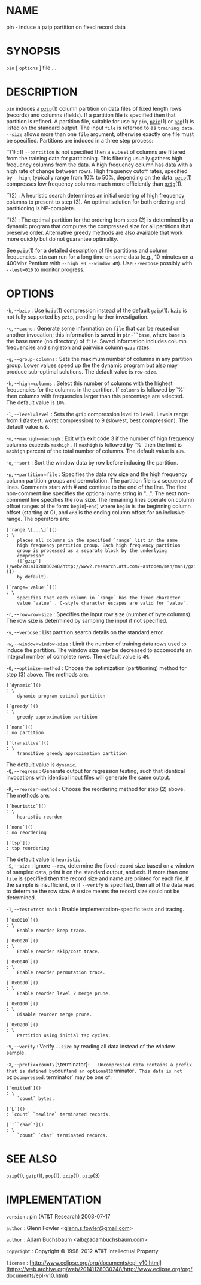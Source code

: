 # NAME

pin - induce a pzip partition on fixed record data

# SYNOPSIS

`pin` \[ `options` \] file ...

# DESCRIPTION

`pin` induces a
[`pzip`](/web/20141128030248/http://www2.research.att.com/~astopen/man/man1/pzip.html)(1)
column partition on data files of fixed length rows (records) and
columns (fields). If a partition file is specified then that partition
is refined. A partition file, suitable for use by `pin`,
[`pzip`](/web/20141128030248/http://www2.research.att.com/~astopen/man/man1/pzip.html)(1)
or
[`pop`](/web/20141128030248/http://www2.research.att.com/~astopen/man/man1/pop.html)(1)
is listed on the standard output. The input `file` is referred to as
`training data`. `--size` allows more than one `file` argument,
otherwise exactly one file must be specified.
Partitions are induced in a three step process:

``(1)
: If `--partition` is not specified then a subset of columns are
    filtered from the training data for partitioning. This filtering
    usually gathers high frequency columns from the data. A high
    frequency column has data with a high rate of change between rows.
    High frequency cutoff rates, specified by `--high`, typically
    range from 10% to 50%, depending on the data.
    [`pzip`](/web/20141128030248/http://www2.research.att.com/~astopen/man/man1/pzip.html)(1)
    compresses low frequency columns much more efficiently than
    [`gzip`](/web/20141128030248/http://www2.research.att.com/~astopen/man/man1/gzip.html)(1).

``(2)
: A heuristic search determines an initial ordering of high frequency
    columns to present to step (3). An optimal solution for both
    ordering and partitioning is NP-complete.

``(3)
: The optimal partition for the ordering from step (2) is determined
    by a dynamic program that computes the compressed size for all
    partitions that preserve order. Alternative greedy methods are also
    available that work more quickly but do not guarantee optimality.

See
[`pzip`](/web/20141128030248/http://www2.research.att.com/~astopen/man/man1/pzip.html)(1)
for a detailed description of file partitions and column frequencies.
`pin` can run for a long time on some data (e.g., 10 minutes on a
400Mhz Pentium with `--high 80 --window 4M`). Use `--verbose`
possibly with `--test=010` to monitor progress.

# OPTIONS

-`b`, --`bzip`
:   Use
    [`bzip`](/web/20141128030248/http://www2.research.att.com/~astopen/man/man1/bzip.html)(1)
    compression instead of the default
    [`gzip`](/web/20141128030248/http://www2.research.att.com/~astopen/man/man1/gzip.html)(1).
    `bzip` is not fully supported by `pzip`, pending
    further investigation.

-`c`, --`cache`
:   Generate some information on `file` that can be reused on another
    invocation; this information is saved in `pin-``base`, where
    `base` is the base name (no directory) of `file`. Saved information
    includes column frequencies and singleton and pairwise column
    `gzip` rates.

-`g`, --`group`=`columns`
:   Sets the maximum number of columns in any partition group. Lower
    values speed up the the dynamic program but also may produce
    sub-optimal solutions. The default value is `row-size`.

-`h`, --`high`=`columns`
:   Select this number of columns with the highest frequencies for the
    columns in the partition. If `columns` is followed by \`%' then
    columns with frequencies larger than this percentage are selected.
    The default value is `10%`.

-`l`, --`level`=`level`
:   Sets the `gzip` compression level to `level`. Levels range from 1
    (fastest, worst compression) to 9 (slowest, best compression). The
    default value is `6`.

-`m`, --`maxhigh`=`maxhigh`
:   Exit with exit code 3 if the number of high frequency columns
    exceeds `maxhigh` . If `maxhigh` is followed by \`%' then the
    limit is `maxhigh` percent of the total number of columns. The
    default value is `40%`.

-`o`, --`sort`
:   Sort the window data by row before inducing the partition.

-`p`, --`partition`=`file`
:   Specifies the data row size and the high frequency column partition
    groups and permutation. The partition file is a sequence of lines.
    Comments start with \# and continue to the end of the line. The
    first non-comment line specifies the optional name string in "...".
    The next non-comment line specifies the row size. The remaining
    lines operate on column offset ranges of the form: `begin`\[-`end`\]
    where `begin` is the beginning column offset (starting at 0), and
    `end` is the ending column offset for an inclusive range. The
    operators are:

    [`range \[...\]`]()
    : \
        places all columns in the specified `range` list in the same
        high frequency partition group. Each high frequency partition
        group is processed as a separate block by the underlying
        compressor
        ([`gzip`](/web/20141128030248/http://www2.research.att.com/~astopen/man/man1/gzip.html)(1)
        by default).

    [`range='value'`]()
    : \
        specifies that each column in `range` has the fixed character
        value `value` . C-style character escapes are valid for `value`.

-`r`, --`row`=`row-size`
:   Specifies the input row size (number of byte columns). The row size
    is determined by sampling the input if not specified.

-`v`, --`verbose`
:   List partition search details on the standard error.

-`w`, --`window`=`window-size`
:   Limit the number of training data rows used to induce the partition.
    The window size may be decreased to accomodate an integral number of
    complete rows. The default value is `4M`.

-`O`, --`optimize`=`method`
:   Choose the optimization (partitioning) method for step (3) above.
    The methods are:

    [`dynamic`]()
    : \
        dynamic program optimal partition

    [`greedy`]()
    : \
        greedy approximation partition

    [`none`]()
    : no partition

    [`transitive`]()
    : \
        transitive greedy approximation partition

The default value is `dynamic`.\
-`Q`, --`regress`
:   Generate output for regression testing, such that identical
    invocations with identical input files will generate the
    same output.

-`R`, --`reorder`=`method`
:   Choose the reordering method for step (2) above. The methods are:

    [`heuristic`]()
    : \
        heuristic reorder

    [`none`]()
    : no reordering

    [`tsp`]()
    : tsp reordering

The default value is `heuristic`.\
-`S`, --`size`
:   Ignore `--row`, determine the fixed record size based on a window
    of sampled data, print it on the standard output, and exit. If more
    than one `file` is specified then the record size and name are
    printed for each file. If the sample is insufficient, or if
    `--verify` is specified, then all of the data read to determine
    the row size. A `0` size means the record size could not
    be determined.

-`T`, --`test`=`test-mask`
:   Enable implementation-specific tests and tracing.

    [`0x0010`]()
    : \
        Enable reorder keep trace.

    [`0x0020`]()
    : \
        Enable reorder skip/cost trace.

    [`0x0040`]()
    : \
        Enable reorder permutation trace.

    [`0x0080`]()
    : \
        Enable reorder level 2 merge prune.

    [`0x0100`]()
    : \
        Disable reorder merge prune.

    [`0x0200`]()
    : \
        Partition using initial tsp cycles.

-`V`, --`verify`
:   Verify `--size` by reading all data instead of the window sample.

-`X`, --`prefix`=`count\[\`terminator\]`
:   Uncompressed data contains a prefix that is defined by `count` and
    an optional `terminator`. This data is not `pzip` compressed.
    `terminator` may be one of:

    [`omitted`]()
    : \
        `count` bytes.

    [`L`]()
    : `count` `newline` terminated records.

    [`'``char`']()
    : \
        `count` `char` terminated records.

# SEE ALSO

[`bzip`](/web/20141128030248/http://www2.research.att.com/~astopen/man/man1/bzip.html)(1),
[`gzip`](/web/20141128030248/http://www2.research.att.com/~astopen/man/man1/gzip.html)(1),
[`pop`](/web/20141128030248/http://www2.research.att.com/~astopen/man/man1/pop.html)(1),
[`pzip`](/web/20141128030248/http://www2.research.att.com/~astopen/man/man1/pzip.html)(1),
[`pzip`](/web/20141128030248/http://www2.research.att.com/~astopen/man/man3/pzip.html)(3)

# IMPLEMENTATION

`version`
:   pin (AT&T Research) 2003-07-17

`author`
:   Glenn Fowler
    &lt;[glenn.s.fowler@gmail.com](https://web.archive.org/web/20141128030248/mailto:glenn.s.fowler@gmail.com)&gt;

`author`
:   Adam Buchsbaum
    &lt;[alb@adambuchsbaum.com](https://web.archive.org/web/20141128030248/mailto:alb@adambuchsbaum.com)&gt;

`copyright`
:   Copyright © 1998-2012 AT&T Intellectual Property

`license`
:   [http://www.eclipse.org/org/documents/epl-v10.html](https://web.archive.org/web/20141128030248/http://www.eclipse.org/org/documents/epl-v10.html)


